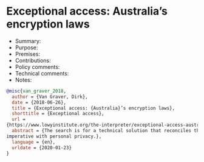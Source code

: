 # Exceptional access: Australia’s encryption laws

- Summary:
- Purpose:
- Premises:
- Contributions:
- Policy comments:
- Technical comments:
- Notes:

```bib
@misc{van_graver_2018,
  author = {Van Graver, Dirk},
  date = {2018-06-26},
  title = {Exceptional access: {Australia}’s encryption laws},
  shorttitle = {Exceptional access},
  url =
{https://www.lowyinstitute.org/the-interpreter/exceptional-access-australia-encryption-laws},
  abstract = {The search is for a technical solution that reconciles the national security
imperative with personal privacy.},
  language = {en},
  urldate = {2020-01-23}
}
```
